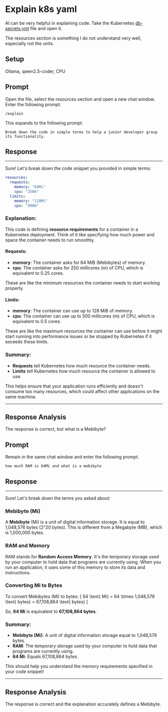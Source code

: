 # Explain k8s yaml

AI can be very helpful in explaining code. Take the Kubernetes [db-secrets.yml](../review-code/sources/db-secrets.yml) file and open it.

The resources section is something I do not understand very well, especially not the units.

## Setup
Ollama, qwen2.5-coder, CPU

## Prompt
Open the file, select the resources section and open a new chat window. Enter the following prompt.
```text
/explain
```
This expands to the following prompt.
```text
Break down the code in simple terms to help a junior developer grasp its functionality.
```

## Response

---
Sure! Let's break down the code snippet you provided in simple terms:

```yaml
resources:
  requests:
    memory: "64Mi"
    cpu: "250m"
  limits:
    memory: "128Mi"
    cpu: "500m"
```

### Explanation:

This code is defining **resource requirements** for a container in a Kubernetes deployment. Think of it like specifying how much power and space the container needs to run smoothly.

#### Requests:
- **memory**: The container asks for 64 MiB (Mebibytes) of memory.
- **cpu**: The container asks for 250 millicores (m) of CPU, which is equivalent to 0.25 cores.

These are like the minimum resources the container needs to start working properly.

#### Limits:
- **memory**: The container can use up to 128 MiB of memory.
- **cpu**: The container can use up to 500 millicores (m) of CPU, which is equivalent to 0.5 cores.

These are like the maximum resources the container can use before it might start running into performance issues or be stopped by Kubernetes if it exceeds these limits.

### Summary:
- **Requests** tell Kubernetes how much resource the container needs.
- **Limits** tell Kubernetes how much resource the container is allowed to use.

This helps ensure that your application runs efficiently and doesn't consume too many resources, which could affect other applications on the same machine.

---

## Response Analysis
The response is correct, but what is a Mebibyte?

## Prompt
Remain in the same chat window and enter the following prompt.
```text
how much RAM is 64Mi and what is a mebibyte
```

## Response

---

Sure! Let's break down the terms you asked about:

### Mebibyte (Mi)
A **Mebibyte** (Mi) is a unit of digital information storage. It is equal to 1,048,576 bytes (2^20 bytes). This is different from a Megabyte (MB), which is 1,000,000 bytes.

### RAM and Memory
RAM stands for **Random Access Memory**. It's the temporary storage used by your computer to hold data that programs are currently using. When you run an application, it uses some of this memory to store its data and instructions.

### Converting Mi to Bytes
To convert Mebibytes (Mi) to bytes:
\[ 64 \text{ Mi} = 64 \times 1,048,576 \text{ bytes} = 67,108,864 \text{ bytes} \]

So, **64 Mi** is equivalent to **67,108,864 bytes**.

### Summary:
- **Mebibyte (Mi)**: A unit of digital information storage equal to 1,048,576 bytes.
- **RAM**: The temporary storage used by your computer to hold data that programs are currently using.
- **64 Mi**: Equals 67,108,864 bytes.

This should help you understand the memory requirements specified in your code snippet!

---

## Response Analysis
The response is correct and the explanation accurately defines a Mebibyte.